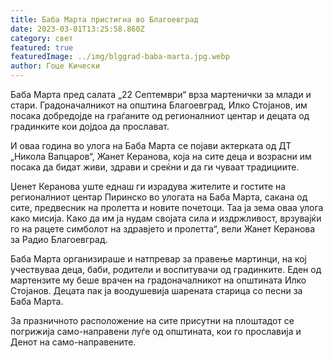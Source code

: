 ```yaml
---
title: Баба Марта пристигна во Благоевград
date: 2023-03-01T13:25:58.860Z
category: свет
featured: true
featuredImage: ../img/blggrad-baba-marta.jpg.webp
author: Гоце Кически
---
```


Баба Марта пред салата „22 Септември“ врза мартенички за млади и стари. Градоначалникот на општина Благоевград, Илко Стојанов, им посака добредојде на граѓаните од регионалниот центар и децата од градинките кои дојдоа да прослават.

И оваа година во улога на Баба Марта се појави актерката од ДТ „Никола Вапцаров“, Жанет Керанова, која на сите деца и возрасни им посака да бидат живи, здрави и среќни и да ги чуваат традициите.

Џенет Керанова уште еднаш ги израдува жителите и гостите на регионалниот центар Пиринско во улогата на Баба Марта, сакана од сите, предвесник на пролетта и новите почетоци. Таа ја зема оваа улога како мисија. Како да им ја нудам својата сила и издржливост, врзувајќи го на рацете симболот на здравјето и пролетта“, вели Жанет Керанова за Радио Благоевград.

Баба Марта организираше и натпревар за правење мартинци, на кој учествуваа деца, баби, родители и воспитувачи од градинките. Еден од мартензите му беше врачен на градоначалникот на општината Илко Стојанов. Децата пак ја воодушевија шарената старица со песни за Баба Марта.

За празничното расположение на сите присутни на плоштадот се погрижија само-направени луѓе од општината, кои го прославија и Денот на само-направените.
